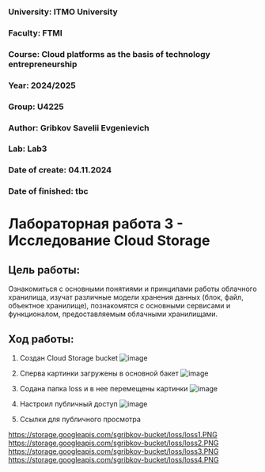 ### University: ITMO University
### Faculty: FTMI
### Course: Cloud platforms as the basis of technology entrepreneurship
### Year: 2024/2025
### Group: U4225
### Author: Gribkov Savelii Evgenievich
### Lab: Lab3
### Date of create: 04.11.2024
### Date of finished: tbc

# Лабораторная работа 3 - Исследование Cloud Storage

## Цель работы: 
Ознакомиться с основными понятиями и принципами работы облачного хранилища, изучат различные модели хранения данных (блок, файл, объектное хранилище), познакомятся с основными сервисами и функционалом, предоставляемым облачными хранилищами.
## Ход работы:

1) Создан Cloud Storage bucket
![image](https://github.com/user-attachments/assets/ba772451-9467-4d68-8ca3-e89a7a8e4777)

2) Сперва картинки загружены в основной бакет
![image](https://github.com/user-attachments/assets/4adf58ac-f780-439c-9e1b-95fe234a3b1e)

3) Содана папка loss и в нее перемещены картинки
![image](https://github.com/user-attachments/assets/1e0beb1a-91fb-4c85-9272-953939d16afa)

4) Настроил публичный доступ
![image](https://github.com/user-attachments/assets/dd58558c-157e-4515-94fe-eb2d57b171cb)

5) Ссылки для публичного просмотра

https://storage.googleapis.com/sgribkov-bucket/loss/loss1.PNG
https://storage.googleapis.com/sgribkov-bucket/loss/loss2.PNG
https://storage.googleapis.com/sgribkov-bucket/loss/loss3.PNG
https://storage.googleapis.com/sgribkov-bucket/loss/loss4.PNG
